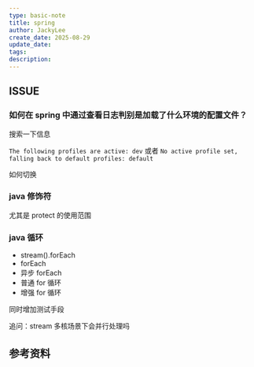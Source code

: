 ```yaml
---
type: basic-note
title: spring
author: JackyLee
create_date: 2025-08-29
update_date:
tags:
description:
---
```


## ISSUE

### 如何在 spring 中通过查看日志判别是加载了什么环境的配置文件？

搜索一下信息

`The following profiles are active: dev` 或者 `No active profile set, falling back to default profiles: default`

如何切换

### java 修饰符

尤其是 protect 的使用范围

### java 循环

- stream().forEach 
- forEach 
- 异步 forEach
- 普通 for 循环
- 增强 for 循环

同时增加测试手段

追问：stream 多核场景下会并行处理吗

## 参考资料
